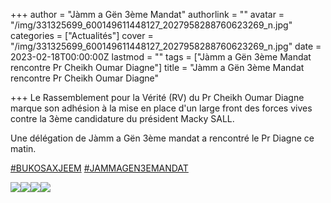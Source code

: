 +++
author = "Jàmm a Gën 3ème Mandat"
authorlink = ""
avatar = "/img/331325699_600149611448127_2027958288760623269_n.jpg"
categories = ["Actualités"]
cover = "/img/331325699_600149611448127_2027958288760623269_n.jpg"
date = 2023-02-18T00:00:00Z
lastmod = ""
tags = ["Jàmm a Gën 3ème Mandat rencontre Pr Cheikh Oumar Diagne"]
title = "Jàmm a Gën 3ème Mandat rencontre Pr Cheikh Oumar Diagne"

+++
Le Rassemblement pour la Vérité (RV) du Pr Cheikh Oumar Diagne marque son adhésion à la mise en place d'un large front des forces vives contre la 3ème candidature du président Macky SALL.

Une délégation de Jàmm a Gën 3ème mandat a rencontré le Pr Diagne ce matin.

[#BUKOSAXJEEM](https://www.facebook.com/hashtag/bukosaxjeem?__eep__=6&__cft__\[0\]=AZUHmfNroN2pCLycCDPKHe-6AeDh0czyb0QEfN0iBxnayqukZYHlMY2IydqSkK-lsM5frY_Kh4py5VUWMA8BvYQ-IP4LB3A8pkgp1fMdFIQW9opLNMYXVtFj2gKv75UJ9jYiuHG0e7YKFtsAAINP-mw0Q1_pY47wrsuL8XloOSgHl_nqX-m-KFhV92i_P0DlZPk&__tn__=*NK-R) [#JAMMAGEN3EMANDAT](https://www.facebook.com/hashtag/jammagen3emandat?__eep__=6&__cft__\[0\]=AZUHmfNroN2pCLycCDPKHe-6AeDh0czyb0QEfN0iBxnayqukZYHlMY2IydqSkK-lsM5frY_Kh4py5VUWMA8BvYQ-IP4LB3A8pkgp1fMdFIQW9opLNMYXVtFj2gKv75UJ9jYiuHG0e7YKFtsAAINP-mw0Q1_pY47wrsuL8XloOSgHl_nqX-m-KFhV92i_P0DlZPk&__tn__=*NK-R)

![](/img/331325699_600149611448127_2027958288760623269_n.jpg)![](/img/331303821_1690726184679986_866875815537996631_n.jpg)![](/img/331940295_501018232235598_5422439351912459012_n.jpg)![](/img/328128082_931172917874630_491643016038105970_n.jpg)